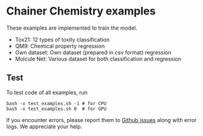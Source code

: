 # Chainer Chemistry examples

These examples are implemented to train the model.

* Tox21: 12 types of toxity classification
* QM9: Chemical property regression
* Own dataset: Own dataset (prepared in csv format) regression
* Molcule Net: Various dataset for both classification and regression

## Test

To test code of all examples, run

```
bash -x test_examples.sh -1 # for CPU
bash -x test_examples.sh 0  # for GPU
```

If you encounter errors, please report them to
[Github issues](https://github.com/pfnet-research/chainer-chemistry/issues)
along with error logs. We appreciate your help.
